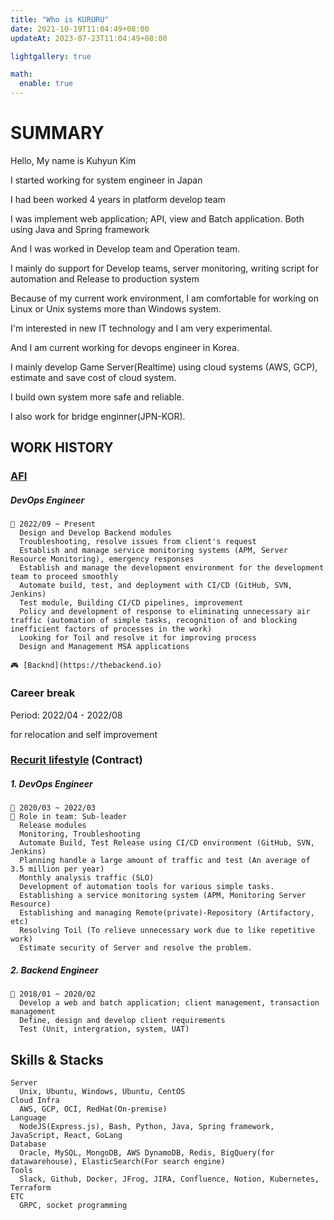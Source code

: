 ```yaml
---
title: "Who is KURURU"
date: 2021-10-19T11:04:49+08:00
updateAt: 2023-07-23T11:04:49+08:00

lightgallery: true

math:
  enable: true
---
```


# SUMMARY

Hello, My name is Kuhyun Kim

I started working for system engineer in Japan

I had been worked 4 years in platform develop team

I was implement web application; API, view and Batch application. Both using Java and Spring framework

And I was worked in Develop team and Operation team.

I mainly do support for Develop teams, server monitoring, writing script for automation and Release to production system

Because of my current work environment, I am comfortable for working on Linux or Unix systems more than Windows system.

I'm interested in new IT technology and I am very experimental.

And I am current working for devops engineer in Korea.

I mainly develop Game Server(Realtime) using cloud systems (AWS, GCP), estimate and save cost of cloud system.

I build own system more safe and reliable.

I also work for bridge enginner(JPN-KOR).

## WORK HISTORY

### [AFI](https://www.afidev.com/)

##### DevOps Engineer

    🔆 2022/09 ~ Present
      Design and Develop Backend modules
      Troubleshooting, resolve issues from client's request
      Establish and manage service monitoring systems (APM, Server Resource Monitoring), emergency responses
      Establish and manage the development environment for the development team to proceed smoothly
      Automate build, test, and deployment with CI/CD (GitHub, SVN, Jenkins)
      Test module, Building CI/CD pipelines, improvement
      Policy and development of response to eliminating unnecessary air traffic (automation of simple tasks, recognition of and blocking inefficient factors of processes in the work)
      Looking for Toil and resolve it for improving process
      Design and Management MSA applications

    🎮 [Backnd](https://thebackend.io)

### Career break

   Period: 2022/04 - 2022/08

   for relocation and self improvement

### [Recurit lifestyle](https://www.recruit.co.jp/) (Contract)

##### 1. DevOps Engineer

    🔆 2020/03 ~ 2022/03
    🔆 Role in team: Sub-leader
      Release modules
      Monitoring, Troubleshooting
      Automate Build, Test Release using CI/CD environment (GitHub, SVN, Jenkins)
      Planning handle a large amount of traffic and test (An average of 3.5 million per year)
      Monthly analysis traffic (SLO)
      Development of automation tools for various simple tasks.
      Establishing a service monitoring system (APM, Monitoring Server Resource)
      Establishing and managing Remote(private)-Repository (Artifactory, etc)
      Resolving Toil (To relieve unnecessary work due to like repetitive work)
      Estimate security of Server and resolve the problem.

##### 2. Backend Engineer

    🔆 2018/01 ~ 2020/02
      Develop a web and batch application; client management, transaction management
      Define, design and develop client requirements
      Test (Unit, intergration, system, UAT)

## Skills & Stacks

    Server
      Unix, Ubuntu, Windows, Ubuntu, CentOS
    Cloud Infra
      AWS, GCP, OCI, RedHat(On-premise)
    Language
      NodeJS(Express.js), Bash, Python, Java, Spring framework, JavaScript, React, GoLang
    Database
      Oracle, MySQL, MongoDB, AWS DynamoDB, Redis, BigQuery(for datawarehouse), ElasticSearch(For search engine)
    Tools
      Slack, Github, Docker, JFrog, JIRA, Confluence, Notion, Kubernetes, Terraform
    ETC
      GRPC, socket programming

